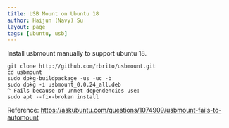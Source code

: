 ```yaml
---
title: USB Mount on Ubuntu 18
author: Haijun (Navy) Su
layout: page
tags: [ubuntu, usb]
---
```


Install usbmount manually to support ubuntu 18.

```
git clone http://github.com/rbrito/usbmount.git
cd usbmount
sudo dpkg-buildpackage -us -uc -b
sudo dpkg -i usbmount_0.0.24_all.deb
^ Fails because of unmet dependencies use:
sudo apt --fix-broken install
```

Reference:
<https://askubuntu.com/questions/1074909/usbmount-fails-to-automount>
